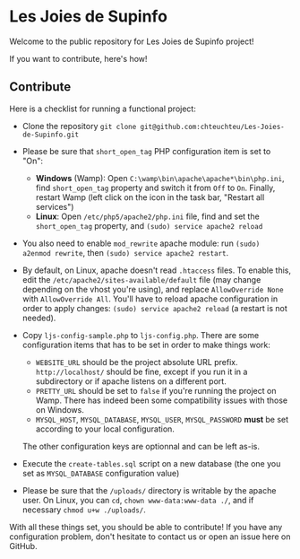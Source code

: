 # Les Joies de Supinfo
Welcome to the public repository for Les Joies de Supinfo project!

If you want to contribute, here's how!

## Contribute
Here is a checklist for running a functional project:

* Clone the repository
        `git clone git@github.com:chteuchteu/Les-Joies-de-Supinfo.git`
* Please be sure that `short_open_tag` PHP configuration item is set to "On":
    * **Windows** (Wamp):
    Open `C:\wamp\bin\apache\apache*\bin\php.ini`, find `short_open_tag` property and switch it from `Off` to `On`. Finally, restart Wamp (left click on the icon in the task bar, "Restart all services")
    * **Linux**:
    Open `/etc/php5/apache2/php.ini` file, find and set the `short_open_tag` property, and `(sudo) service apache2 reload`

* You also need to enable `mod_rewrite` apache module: run `(sudo) a2enmod rewrite`, then `(sudo) service apache2 restart`.

* By default, on Linux, apache doesn't read `.htaccess` files. To enable this, edit the `/etc/apache2/sites-available/default` file (may change depending on the vhost you're using),
and replace `AllowOverride None` with `AllowOverride All`. You'll have to reload apache configuration in order to apply changes: `(sudo) service apache2 reload` (a restart is not needed).

* Copy `ljs-config-sample.php` to `ljs-config.php`. There are some configuration items that has to be set in order to make things work:
    * `WEBSITE_URL` should be the project absolute URL prefix. `http://localhost/` should be fine, except if you run it in a subdirectory or if apache listens on a different port.
    * `PRETTY_URL` should be set to `false` if you're running the project on Wamp. There has indeed been some compatibility issues with those on Windows.
    * `MYSQL_HOST`, `MYSQL_DATABASE`, `MYSQL_USER`, `MYSQL_PASSWORD` **must** be set according to your local configuration.

    The other configuration keys are optionnal and can be left as-is.

* Execute the `create-tables.sql` script on a new database (the one you set as `MYSQL_DATABASE` configuration value)

* Please be sure that the `/uploads/` directory is writable by the apache user. On Linux, you can `cd`, `chown www-data:www-data ./`, and if necessary `chmod u+w ./uploads/`.

With all these things set, you should be able to contribute! If you have any configuration problem, don't hesitate to contact us or open an issue here on GitHub.
